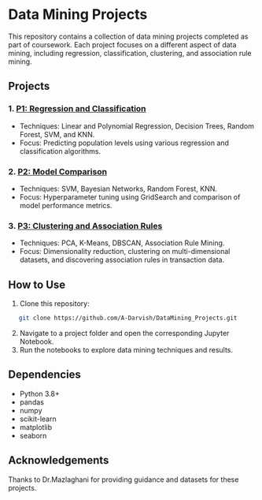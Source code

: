 # Data Mining Projects

This repository contains a collection of data mining projects completed as part of coursework. Each project focuses on a different aspect of data mining, including regression, classification, clustering, and association rule mining.

## Projects

### 1. [P1: Regression and Classification](P1)
- Techniques: Linear and Polynomial Regression, Decision Trees, Random Forest, SVM, and KNN.
- Focus: Predicting population levels using various regression and classification algorithms.

### 2. [P2: Model Comparison](P2)
- Techniques: SVM, Bayesian Networks, Random Forest, KNN.
- Focus: Hyperparameter tuning using GridSearch and comparison of model performance metrics.

### 3. [P3: Clustering and Association Rules](P3)
- Techniques: PCA, K-Means, DBSCAN, Association Rule Mining.
- Focus: Dimensionality reduction, clustering on multi-dimensional datasets, and discovering association rules in transaction data.

## How to Use

1. Clone this repository:
```bash
   git clone https://github.com/A-Darvish/DataMining_Projects.git
   ```

2. Navigate to a project folder and open the corresponding Jupyter Notebook.
3. Run the notebooks to explore data mining techniques and results.

## Dependencies
- Python 3.8+
- pandas
- numpy
- scikit-learn
- matplotlib
- seaborn


## Acknowledgements
Thanks to Dr.Mazlaghani for providing guidance and datasets for these projects.
